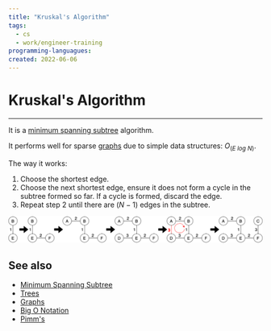 ```yaml
---
title: "Kruskal's Algorithm"
tags:
  - cs
  - work/engineer-training
programming-languagues:
created: 2022-06-06
---
```

# Kruskal's Algorithm
---
It is a [minimum spanning subtree](notes/university/cs2004/minimum-spanning-tree.md) algorithm.

It performs well for sparse [graphs](notes/university/cs2004/graphs.md) due to simple data structures: $O_(E\ log\ N)$.

The way it works:
1. Choose the shortest edge.
2. Choose the next shortest edge, ensure it does not form a cycle in the subtree formed so far. If a cycle is formed, discard the edge.
3. Repeat step 2 until there are $(N-1)$ edges in the subtree.

![kruskals](notes/images/kruskals.png)

## See also
- [Minimum Spanning Subtree](notes/university/cs2004/minimum-spanning-tree.md)
- [Trees](notes/university/cs2004/trees.md)
- [Graphs](notes/university/cs2004/graphs.md)
- [Big O Notation](notes/university/cs2004/big-o-notation.md)
- [Pimm's](notes/general/prims-algorithm.md)
